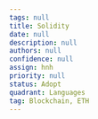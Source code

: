 ```yaml
---
tags: null
title: Solidity
date: null
description: null
authors: null
confidence: null
assign: hnh
priority: null
status: Adopt
quadrant: Languages
tag: Blockchain, ETH
---
```


